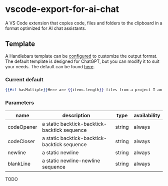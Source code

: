 # vscode-export-for-ai-chat

A VS Code extension that copies code, files and folders to the clipboard in a format optimized for AI chat assistants.

## Template

A Handlebars template can be [configured](vscode://settings/export-for-ai-chat.template) to customize the output format. The default template is designed for ChatGPT, but you can modify it to suit your needs. The default can be found [here](https://github.com/Jaid/vscode-export-for-ai-chat/blob/main/package.json#:~:text=export%2Dfor%2Dai%2Dchat.template).

### Current default

```hbs
{{#if hasMultiple}}Here are {{items.length}} files from a project I am currently working on:{{blankLine}}{{#each items}}{{#if fileRelative}}File: `{{fileRelative}}`{{blankLine}}{{/if}}{{#if code}}{{codeOpener}}{{#if language.codeBlockId}}{{language.codeBlockId}}{{else}}{{languageId}}{{/if}}{{newline}}{{code}}{{newline}}{{codeCloser}}{{/if}}{{#unless @last}}{{blankLine}}{{/unless}}{{/each}}{{else}}{{#with items.[0]}}{{#if code}}This is {{#if isWholeFile}}a {{/if}}{{#if language.title}}{{language.title}} code{{else}}code{{/if}} {{#if isWholeFile}}file {{/if}}from a project I am currently working on.{{blankLine}}{{#if fileRelative}}File: `{{fileRelative}}`{{blankLine}}{{/if}}{{codeOpener}}{{#if language.codeBlockId}}{{language.codeBlockId}}{{else}}{{languageId}}{{/if}}{{newline}}{{code}}{{newline}}{{codeCloser}}{{blankLine}}I am stuck and need your help with it.{{else}}I am stuck at a programming project I am currently working on and I need your help with it.{{/if}}{{/with}}{{/if}}{{blankLine}}I will ask you questions about it. Please answer in a comprehensive and teaching manner and provide in-depth knowledge and useful tips and tricks where applicable.
```

### Parameters

name|description|type|availability
---|---|---|---
codeOpener|a static backtick-backtick-backtick sequence|string|always
codeCloser|a static backtick-backtick-backtick sequence|string|always
newline|a static newline|string|always|always
blankLine|a static newline-newline sequence|string|always
TODO
